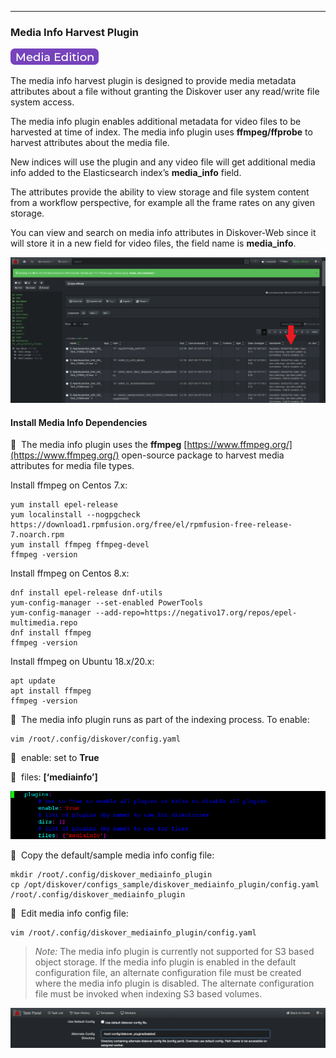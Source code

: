 <p id="media_info_plugin"></p>

___
### Media Info Harvest Plugin

![Image: AJA Diskover Media Edition Label](images/button_edition_media.png)

The media info harvest plugin is designed to provide media metadata attributes about a file without granting the Diskover user any read/write file system access.

The media info plugin enables additional metadata for video files to be harvested at time of index. The media info plugin uses **ffmpeg/ffprobe** to harvest attributes about the media file.

New indices will use the plugin and any video file will get additional media info added to the Elasticsearch index’s **media_info** field.

The attributes provide the ability to view storage and file system content from a workflow perspective, for example all the frame rates on any given storage.

You can view and search on media info attributes in Diskover-Web since it will store it in a new field for video files, the field name is **media_info**.

![Image: Media Info Field in UI Results Pane](images/image_plugins_media_info_diskover_ui_column_in_results_pane.png)

#### Install Media Info Dependencies

🔴 &nbsp;The media info plugin uses the **ffmpeg** [https://www.ffmpeg.org/](https://www.ffmpeg.org/) open-source package to harvest media attributes for media file types.

Install ffmpeg on Centos 7.x:
```
yum install epel-release
yum localinstall --nogpgcheck https://download1.rpmfusion.org/free/el/rpmfusion-free-release-7.noarch.rpm
yum install ffmpeg ffmpeg-devel
ffmpeg -version
```

Install ffmpeg on Centos 8.x:
```
dnf install epel-release dnf-utils
yum-config-manager --set-enabled PowerTools
yum-config-manager --add-repo=https://negativo17.org/repos/epel-multimedia.repo
dnf install ffmpeg
ffmpeg -version
```

Install ffmpeg on Ubuntu 18.x/20.x:
```
apt update
apt install ffmpeg
ffmpeg -version
```

🔴 &nbsp;The media info plugin runs as part of the indexing process. To enable:
```
vim /root/.config/diskover/config.yaml
```
🔴 &nbsp;enable: set to **True**

🔴 &nbsp;files: **[‘mediainfo’]**

![Image: Media Info Plugin Configuration in Terminal](images/image_plugins_media_info_config_in_terminal.png)

🔴 &nbsp;Copy the default/sample media info config file:
```
mkdir /root/.config/diskover_mediainfo_plugin
cp /opt/diskover/configs_sample/diskover_mediainfo_plugin/config.yaml /root/.config/diskover_mediainfo_plugin
```

🔴 &nbsp;Edit media info config file:
```
vim /root/.config/diskover_mediainfo_plugin/config.yaml
```

>_Note:_  The media info plugin is currently not supported for S3 based object storage. If the media info plugin is enabled in the default configuration file, an alternate configuration file must be created where the media info plugin is disabled. The alternate configuration file must be invoked when indexing S3 based volumes.

![Image: Media Info Plugin Configuration in Task Panel](images/image_plugins_media_info_task_panel_config_for_s3_bucket.png)
